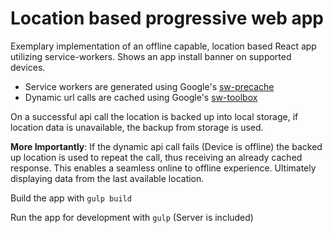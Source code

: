 # Location based progressive web app

Exemplary implementation of an offline capable, location based React app utilizing service-workers. Shows an app install banner on supported devices.

* Service workers are generated using Google's [sw-precache](https://github.com/GoogleChrome/sw-precache)
* Dynamic url calls are cached using Google's [sw-toolbox](https://github.com/GoogleChrome/sw-toolbox)

On a successful api call the location is backed up into local storage, if location data is unavailable, the backup from storage is used.

__More Importantly__: If the dynamic api call fails (Device is offline) the backed up location is used to repeat the call, thus receiving an already cached response. This enables a seamless online to offline experience. Ultimately displaying data from the last available location.

Build the app with `gulp build`

Run the app for development with `gulp` (Server is included)
